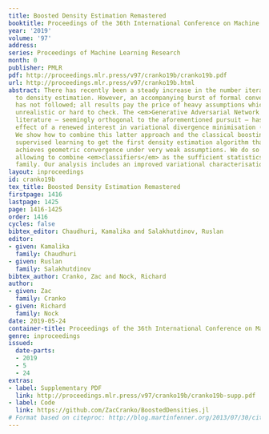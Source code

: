 ```yaml
---
title: Boosted Density Estimation Remastered
booktitle: Proceedings of the 36th International Conference on Machine Learning
year: '2019'
volume: '97'
address: 
series: Proceedings of Machine Learning Research
month: 0
publisher: PMLR
pdf: http://proceedings.mlr.press/v97/cranko19b/cranko19b.pdf
url: http://proceedings.mlr.press/v97/cranko19b.html
abstract: There has recently been a steady increase in the number iterative approaches
  to density estimation. However, an accompanying burst of formal convergence guarantees
  has not followed; all results pay the price of heavy assumptions which are often
  unrealistic or hard to check. The <em>Generative Adversarial Network (GAN)</em>
  literature — seemingly orthogonal to the aforementioned pursuit — has had the side
  effect of a renewed interest in variational divergence minimisation (notably $f$-GAN).
  We show how to combine this latter approach and the classical boosting theory in
  supervised learning to get the first density estimation algorithm that provably
  achieves geometric convergence under very weak assumptions. We do so by a trick
  allowing to combine <em>classifiers</em> as the sufficient statistics of an exponential
  family. Our analysis includes an improved variational characterisation of $f$-GAN.
layout: inproceedings
id: cranko19b
tex_title: Boosted Density Estimation Remastered
firstpage: 1416
lastpage: 1425
page: 1416-1425
order: 1416
cycles: false
bibtex_editor: Chaudhuri, Kamalika and Salakhutdinov, Ruslan
editor:
- given: Kamalika
  family: Chaudhuri
- given: Ruslan
  family: Salakhutdinov
bibtex_author: Cranko, Zac and Nock, Richard
author:
- given: Zac
  family: Cranko
- given: Richard
  family: Nock
date: 2019-05-24
container-title: Proceedings of the 36th International Conference on Machine Learning
genre: inproceedings
issued:
  date-parts:
  - 2019
  - 5
  - 24
extras:
- label: Supplementary PDF
  link: http://proceedings.mlr.press/v97/cranko19b/cranko19b-supp.pdf
- label: Code
  link: https://github.com/ZacCranko/BoostedDensities.jl
# Format based on citeproc: http://blog.martinfenner.org/2013/07/30/citeproc-yaml-for-bibliographies/
---
```

